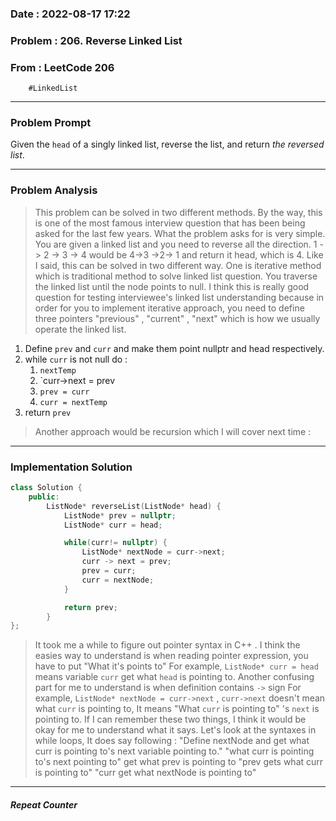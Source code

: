 ### Date :  2022-08-17 17:22

### Problem : 206. Reverse Linked List


### From : LeetCode 206
		#LinkedList
---
### Problem Prompt
Given the `head` of a singly linked list, reverse the list, and return _the reversed list_.


---
### Problem Analysis
> This problem can be solved in two different methods. By the way, this is one of the most famous interview question that has been being asked for the last few years. What the problem asks for is very simple. You are given a linked list and you need to reverse all the direction. 1 -> 2 -> 3 -> 4 would be 4->3 ->2-> 1 and return it head, which is 4. Like I said,  this can be solved in two different way. One is  iterative method which is traditional method to solve linked list question. You traverse the linked list until the node points to null. I think this is really good question for testing interviewee's linked list understanding because in order for you to implement iterative approach, you need to define three pointers "previous" , "current" , "next" which is how we usually operate the linked list. 

1. Define `prev`  and `curr` and make them point nullptr and head respectively.
2.  while `curr` is not null do :
	1. `nextTemp`
	2. `curr->next = prev
	3. `prev = curr`
	4. `curr = nextTemp`
3. return `prev`

> Another approach would be recursion which I will cover next time :


---
### Implementation Solution
```cpp
class Solution {
    public:
        ListNode* reverseList(ListNode* head) {
            ListNode* prev = nullptr;
            ListNode* curr = head;

            while(curr!= nullptr) {
                ListNode* nextNode = curr->next;
                curr -> next = prev;
                prev = curr;
                curr = nextNode;
            }

            return prev;
        }
};

```

>  It took me a while to figure out pointer syntax in C++ . I think the easies way to understand is when reading pointer expression, you have to put "What it's points to" For example,
> 	 `ListNode* curr = head`  means variable `curr` get what `head` is pointing to. Another confusing part for me to understand is when definition contains `->` sign For example, `ListNode* nextNode = curr->next` , `curr->next` doesn't mean what `curr` is pointing to, It means "What `curr` is pointing to" 's `next` is pointing to. If I can remember these two things, I think it would be okay for me to understand what it says. 
> Let's look at the syntaxes in while loops,
> 	It does say following :
> 		"Define nextNode and get what curr is pointing to's next variable pointing to."
> 		"what curr is pointing to's next pointing to" get what prev is pointing to
> 		"prev gets what curr is pointing to"
> 		"curr get what nextNode is pointing to"
---
##### Repeat Counter
